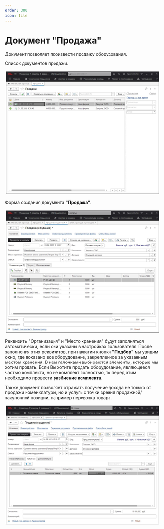 ```yaml
---
order: 300
icon: file
---
```


# Документ "Продажа"

Документ позволяет произвести продажу оборудования.

Список документов продажи.

![01_Продажа](static/01_Продажа.png)

Форма создания документа **"Продажа"**.

![02_Продажа](static/02_Продажа.png)

Реквизиты "Организация" и "Место хранения" будут заполняться автоматически, если они указаны в настройках пользователя. После заполнения этих реквизитов, при нажатии кнопки **"Подбор"** мы увидим окно, где показано все оборудование, закрепленное за указанным местом хранения. В нем галочками выбираются элементы, которые мы хотим продать. Если Вы хотите продать оборудование, являющееся частью комплекта, но не комплект полностью, то перед этим необходимо провести **разбиение комплекта.**

Также документ позволяет отражать получение дохода не только от продажи номенклатуры, но и услуги с точки зрения продажной/закупочной позиции, например перевозка товара.

![03_Продажа](static/03_Продажа.png)

